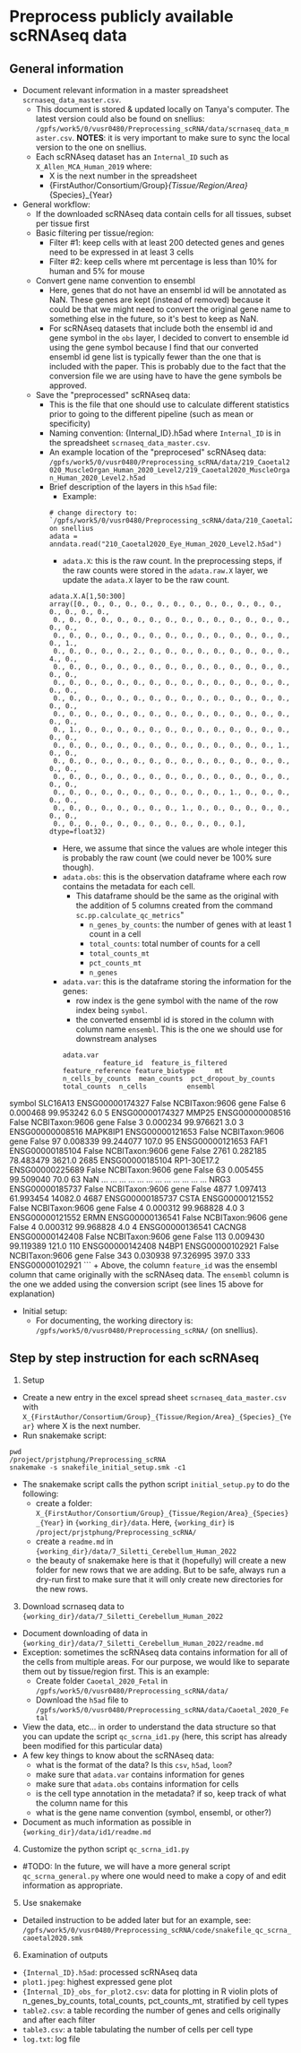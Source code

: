 # Preprocess publicly available scRNAseq data
## General information
- Document relevant information in a master spreadsheet `scrnaseq_data_master.csv`. 
  - This document is stored & updated locally on Tanya's computer. The latest version could also be found on snellius: `/gpfs/work5/0/vusr0480/Preprocessing_scRNA/data/scrnaseq_data_master.csv`. **NOTES**: it is very important to make sure to sync the local version to the one on snellius.
  - Each scRNAseq dataset has an `Internal_ID` such as `X_Allen_MCA_Human_2019` where:
    - X is the next number in the spreadsheet
    - {FirstAuthor/Consortium/Group}_{Tissue/Region/Area}_{Species}_{Year}
- General workflow:
  - If the downloaded scRNAseq data contain cells for all tissues, subset per tissue first
  - Basic filtering per tissue/region:
    - Filter #1: keep cells with at least 200 detected genes and genes need to be expressed in at least 3 cells
    - Filter #2: keep cells where mt percentage is less than 10% for human and 5% for mouse
  - Convert gene name convention to ensembl
    - Here, genes that do not have an ensembl id will be annotated as NaN. These genes are kept (instead of removed) because it could be that we might need to convert the original gene name to something else in the future, so it's best to keep as NaN.
    - For scRNAseq datasets that include both the ensembl id and gene symbol in the `obs` layer, I decided to convert to ensemble id using the gene symbol because I find that our converted ensembl id gene list is typically fewer than the one that is included with the paper. This is probably due to the fact that the conversion file we are using have to have the gene symbols be approved. 
  - Save the "preprocessed" scRNAseq data:
    - This is the file that one should use to calculate different statistics prior to going to the different pipeline (such as mean or specificity)
    - Naming convention: {Internal_ID}.h5ad where `Internal_ID` is in the spreadsheet `scrnaseq_data_master.csv`.
    - An example location of the "preprocesed" scRNAseq data: `/gpfs/work5/0/vusr0480/Preprocessing_scRNA/data/219_Caoetal2020_MuscleOrgan_Human_2020_Level2/219_Caoetal2020_MuscleOrgan_Human_2020_Level2.h5ad`
    - Brief description of the layers in this `h5ad` file:
      - Example:
      ```
      # change directory to: `/gpfs/work5/0/vusr0480/Preprocessing_scRNA/data/210_Caoetal2020_Eye_Human_2020_Level2/` on snellius
      adata = anndata.read("210_Caoetal2020_Eye_Human_2020_Level2.h5ad")
      ```
      - `adata.X`: this is the raw count. In the preprocessing steps, if the raw counts were stored in the `adata.raw.X` layer, we update the `adata.X` layer to be the raw count.
      ```
      adata.X.A[1,50:300]
      array([0., 0., 0., 0., 0., 0., 0., 0., 0., 0., 0., 0., 0., 0., 0., 0., 0.,
       0., 0., 0., 0., 0., 0., 0., 0., 0., 0., 0., 0., 0., 0., 0., 0., 0.,
       0., 0., 0., 0., 0., 0., 0., 0., 0., 0., 0., 0., 0., 0., 0., 0., 1.,
       0., 0., 0., 0., 0., 2., 0., 0., 0., 0., 0., 0., 0., 0., 0., 4., 0.,
       0., 0., 0., 0., 0., 0., 0., 0., 0., 0., 0., 0., 0., 0., 0., 0., 0.,
       0., 0., 0., 0., 0., 0., 0., 0., 0., 0., 0., 0., 0., 0., 0., 0., 0.,
       0., 0., 0., 0., 0., 0., 0., 0., 0., 0., 0., 0., 0., 0., 0., 0., 0.,
       0., 0., 0., 0., 0., 0., 0., 0., 0., 0., 0., 0., 0., 0., 0., 0., 0.,
       0., 1., 0., 0., 0., 0., 0., 0., 0., 0., 0., 0., 0., 0., 0., 0., 0.,
       0., 0., 0., 0., 0., 0., 0., 0., 0., 0., 0., 0., 0., 0., 1., 0., 0.,
       0., 0., 0., 0., 0., 0., 0., 0., 0., 0., 0., 0., 0., 0., 0., 0., 0.,
       0., 0., 0., 0., 0., 0., 0., 0., 0., 0., 0., 0., 0., 0., 0., 0., 0.,
       0., 0., 0., 0., 0., 0., 0., 0., 0., 0., 0., 1., 0., 0., 0., 0., 0.,
       0., 0., 0., 0., 0., 0., 0., 0., 1., 0., 0., 0., 0., 0., 0., 0., 0.,
       0., 0., 0., 0., 0., 0., 0., 0., 0., 0., 0., 0.], dtype=float32)
      ```
        + Here, we assume that since the values are whole integer this is probably the raw count (we could never be 100% sure though).
      - `adata.obs`: this is the observation dataframe where each row contains the metadata for each cell. 
        + This dataframe should be the same as the original with the addition of 5 columns created from the command `sc.pp.calculate_qc_metrics`"
          + `n_genes_by_counts`: the number of genes with at least 1 count in a cell
          + `total_counts`: total number of counts for a cell 
          + `total_counts_mt`
          + `pct_counts_mt`
          + `n_genes`
      - `adata.var`: this is the dataframe storing the information for the genes:
        + row index is the gene symbol with the name of the row index being `symbol`. 
        + the converted ensembl id is stored in the column with column name `ensembl`. This is the one we should use for downstream analyses
        ```
        adata.var
                  feature_id  feature_is_filtered feature_reference feature_biotype     mt  n_cells_by_counts  mean_counts  pct_dropout_by_counts  total_counts  n_cells          ensembl
symbol
SLC16A13     ENSG00000174327                False    NCBITaxon:9606            gene  False                  6     0.000468              99.953242           6.0        5  ENSG00000174327
MMP25        ENSG00000008516                False    NCBITaxon:9606            gene  False                  3     0.000234              99.976621           3.0        3  ENSG00000008516
MAPK8IP1     ENSG00000121653                False    NCBITaxon:9606            gene  False                 97     0.008339              99.244077         107.0       95  ENSG00000121653
FAF1         ENSG00000185104                False    NCBITaxon:9606            gene  False               2761     0.282185              78.483479        3621.0     2685  ENSG00000185104
RP1-30E17.2  ENSG00000225689                False    NCBITaxon:9606            gene  False                 63     0.005455              99.509040          70.0       63              NaN
...                      ...                  ...               ...             ...    ...                ...          ...                    ...           ...      ...              ...
NRG3         ENSG00000185737                False    NCBITaxon:9606            gene  False               4877     1.097413              61.993454       14082.0     4687  ENSG00000185737
CSTA         ENSG00000121552                False    NCBITaxon:9606            gene  False                  4     0.000312              99.968828           4.0        3  ENSG00000121552
ERMN         ENSG00000136541                False    NCBITaxon:9606            gene  False                  4     0.000312              99.968828           4.0        4  ENSG00000136541
CACNG8       ENSG00000142408                False    NCBITaxon:9606            gene  False                113     0.009430              99.119389         121.0      110  ENSG00000142408
N4BP1        ENSG00000102921                False    NCBITaxon:9606            gene  False                343     0.030938              97.326995         397.0      333  ENSG00000102921
        ```
        + Above, the column `feature_id` was the ensembl column that came originally with the scRNAseq data. The `ensembl` column is the one we added using the conversion script (see lines 15 above for explanation)

- Initial setup:
  - For documenting, the working directory is: `/gpfs/work5/0/vusr0480/Preprocessing_scRNA/` (on snellius).


## Step by step instruction for each scRNAseq
1. Setup
- Create a new entry in the excel spread sheet `scrnaseq_data_master.csv` with `X_{FirstAuthor/Consortium/Group}_{Tissue/Region/Area}_{Species}_{Year}` where X is the next number.
- Run snakemake script:
```
pwd
/project/prjstphung/Preprocessing_scRNA
snakemake -s snakefile_initial_setup.smk -c1
```
- The snakemake script calls the python script `initial_setup.py` to do the following:
  + create a folder: `X_{FirstAuthor/Consortium/Group}_{Tissue/Region/Area}_{Species}_{Year}` in `{working_dir}/data`. Here, `{working_dir}` is `/project/prjstphung/Preprocessing_scRNA/`
  + create a `readme.md` in `{working_dir}/data/7_Siletti_Cerebellum_Human_2022`
  + the beauty of snakemake here is that it (hopefully) will create a new folder for new rows that we are adding. But to be safe, always run a dry-run first to make sure that it will only create new directories for the new rows. 

3. Download scrnaseq data to `{working_dir}/data/7_Siletti_Cerebellum_Human_2022`
- Document downloading of data in `{working_dir}/data/7_Siletti_Cerebellum_Human_2022/readme.md`
- Exception: sometimes the scRNAseq data contains information for all of the cells from multiple areas. For our purpose, we would like to separate them out by tissue/region first. This is an example:
  + Create folder `Caoetal_2020_Fetal` in `/gpfs/work5/0/vusr0480/Preprocessing_scRNA/data/`
  + Download the `h5ad` file to `/gpfs/work5/0/vusr0480/Preprocessing_scRNA/data/Caoetal_2020_Fetal`
- View the data, etc... in order to understand the data structure so that you can update the script `qc_scrna_id1.py` (here, this script has already been modified for this particular data)
- A few key things to know about the scRNAseq data:
    + what is the format of the data? Is this `csv`, `h5ad`, `loom`? 
    + make sure that `adata.var` contains information for genes
    + make sure that `adata.obs` contains information for cells 
    + is the cell type annotation in the metadata? if so, keep track of what the column name for this
    + what is the gene name convention (symbol, ensembl, or other?)
- Document as much information as possible in `{working_dir}/data/id1/readme.md`
  
4. Customize the python script `qc_scrna_id1.py` 
- #TODO: In the future, we will have a more general script `qc_scrna_general.py` where one would need to make a copy of and edit information as appropriate.

5. Use snakemake 
- Detailed instruction to be added later but for an example, see: `/gpfs/work5/0/vusr0480/Preprocessing_scRNA/code/snakefile_qc_scrna_caoetal2020.smk`

6. Examination of outputs
- `{Internal_ID}.h5ad`: processed scRNAseq data
- `plot1.jpeg`: highest expressed gene plot
- `{Internal_ID}_obs_for_plot2.csv`: data for plotting in R violin plots of n_genes_by_counts, total_counts, pct_counts_mt, stratified by cell types
- `table2.csv`: a table recording the number of genes and cells originally and after each filter
- `table3.csv`: a table tabulating the number of cells per cell type
- `log.txt`: log file
